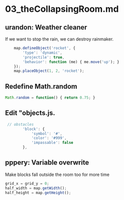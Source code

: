 # 03_theCollapsingRoom.md

## urandon: Weather cleaner
If we want to stop the rain, we can destroy rainmaker.
```javascript
    map.defineObject('rocket', {
        'type': 'dynamic',
        'projectile': true,
        'behavior': function (me) { me.move('up'); }
    });
    map.placeObject(1, 2, 'rocket');
```

## Redefine Math.random
```javascript
Math.random = function() { return 0.75; }
```
## Edit "objects.js. 
```javascript
 // obstacles
        'block': {
            'symbol': '#',
            'color': '#999',
            'impassable': false
        },
```
## pppery: Variable overwrite
Make blocks fall outside the room too for more time
```javascript
grid_x = grid_y = 0;
half_width = map.getWidth();
half_height = map.getHeight();
```
